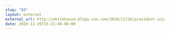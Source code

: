 ```yaml
---
slug: "83"
layout: external
external_url: http://whitehouse.blogs.cnn.com/2010/11/26/president-injured-in-basketball-game-2/
date: 2010-11-26T15:21:49-06:00
---
```

